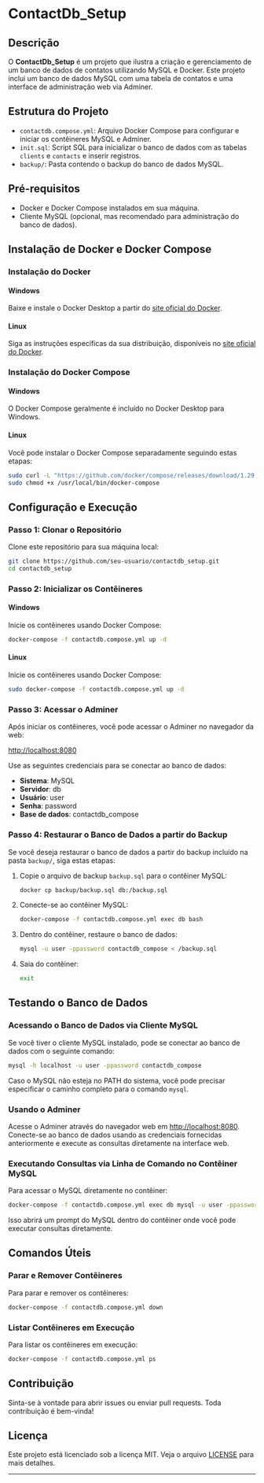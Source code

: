 # ContactDb_Setup

## Descrição

O **ContactDb_Setup** é um projeto que ilustra a criação e gerenciamento de um banco de dados de contatos utilizando MySQL e Docker. Este projeto inclui um banco de dados MySQL com uma tabela de contatos e uma interface de administração web via Adminer.

## Estrutura do Projeto

- `contactdb.compose.yml`: Arquivo Docker Compose para configurar e iniciar os contêineres MySQL e Adminer.
- `init.sql`: Script SQL para inicializar o banco de dados com as tabelas `clients` e `contacts` e inserir registros.
- `backup/`: Pasta contendo o backup do banco de dados MySQL.

## Pré-requisitos

- Docker e Docker Compose instalados em sua máquina.
- Cliente MySQL (opcional, mas recomendado para administração do banco de dados).

## Instalação de Docker e Docker Compose

### Instalação do Docker

#### Windows

Baixe e instale o Docker Desktop a partir do [site oficial do Docker](https://www.docker.com/products/docker-desktop).

#### Linux

Siga as instruções específicas da sua distribuição, disponíveis no [site oficial do Docker](https://docs.docker.com/engine/install/).

### Instalação do Docker Compose

#### Windows

O Docker Compose geralmente é incluído no Docker Desktop para Windows.

#### Linux

Você pode instalar o Docker Compose separadamente seguindo estas etapas:

```bash
sudo curl -L "https://github.com/docker/compose/releases/download/1.29.2/docker-compose-$(uname -s)-$(uname -m)" -o /usr/local/bin/docker-compose
sudo chmod +x /usr/local/bin/docker-compose
```

## Configuração e Execução

### Passo 1: Clonar o Repositório

Clone este repositório para sua máquina local:

```bash
git clone https://github.com/seu-usuario/contactdb_setup.git
cd contactdb_setup
```

### Passo 2: Inicializar os Contêineres

#### Windows

Inicie os contêineres usando Docker Compose:

```bash
docker-compose -f contactdb.compose.yml up -d
```

#### Linux

Inicie os contêineres usando Docker Compose:

```bash
sudo docker-compose -f contactdb.compose.yml up -d
```

### Passo 3: Acessar o Adminer

Após iniciar os contêineres, você pode acessar o Adminer no navegador da web:

[http://localhost:8080](http://localhost:8080)

Use as seguintes credenciais para se conectar ao banco de dados:

- **Sistema**: MySQL
- **Servidor**: db
- **Usuário**: user
- **Senha**: password
- **Base de dados**: contactdb_compose

### Passo 4: Restaurar o Banco de Dados a partir do Backup

Se você deseja restaurar o banco de dados a partir do backup incluído na pasta `backup/`, siga estas etapas:

1. Copie o arquivo de backup `backup.sql` para o contêiner MySQL:

    ```bash
    docker cp backup/backup.sql db:/backup.sql
    ```

2. Conecte-se ao contêiner MySQL:

    ```bash
    docker-compose -f contactdb.compose.yml exec db bash
    ```

3. Dentro do contêiner, restaure o banco de dados:

    ```bash
    mysql -u user -ppassword contactdb_compose < /backup.sql
    ```

4. Saia do contêiner:

    ```bash
    exit
    ```

## Testando o Banco de Dados

### Acessando o Banco de Dados via Cliente MySQL

Se você tiver o cliente MySQL instalado, pode se conectar ao banco de dados com o seguinte comando:

```bash
mysql -h localhost -u user -ppassword contactdb_compose
```

Caso o MySQL não esteja no PATH do sistema, você pode precisar especificar o caminho completo para o comando `mysql`.

### Usando o Adminer

Acesse o Adminer através do navegador web em [http://localhost:8080](http://localhost:8080). Conecte-se ao banco de dados usando as credenciais fornecidas anteriormente e execute as consultas diretamente na interface web.

### Executando Consultas via Linha de Comando no Contêiner MySQL

Para acessar o MySQL diretamente no contêiner:

```bash
docker-compose -f contactdb.compose.yml exec db mysql -u user -ppassword contactdb_compose
```

Isso abrirá um prompt do MySQL dentro do contêiner onde você pode executar consultas diretamente.

## Comandos Úteis

### Parar e Remover Contêineres

Para parar e remover os contêineres:

```bash
docker-compose -f contactdb.compose.yml down
```

### Listar Contêineres em Execução

Para listar os contêineres em execução:

```bash
docker-compose -f contactdb.compose.yml ps
```

## Contribuição

Sinta-se à vontade para abrir issues ou enviar pull requests. Toda contribuição é bem-vinda!

## Licença

Este projeto está licenciado sob a licença MIT. Veja o arquivo [LICENSE](LICENSE) para mais detalhes.

---
